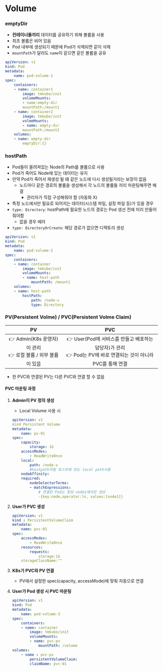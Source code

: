 # Volume

### emptyDir

- **컨테이너들끼리** 데이터를 공유하기 위해 볼륨을 사용
- 최초 볼륨은 비어 있음
- Pod 내부에 생성되기 때문에 Pod가 삭제되면 같이 삭제
- `mountPath`가 달라도 `name`이 같으면 같은 볼륨을 공유

```yaml
apiVersion: v1
kind: Pod
metadata:
    name: pod-volume-1 
spec:
    containers:
    - name: container1
        image: tmkube/init
        volumeMounts:
        - name:empty-dir
        mountPath:/mount1
    - name: container2
        image: tmkube/init
        volmeMounts:
        - name: empty-dir
        mountPath:/mount2
    volumes:
    - name: empty-dir
    	emptyDir:{}
```



### hostPath

- Pod들이 올려져있는 Node의 Path를 볼륨으로 사용
- Pod가 죽어도 Node에 있는 데이터는 유지
- 만약 Pod가 죽어서 재생성 될 떄 같은 노드에 다시 생성될거라는 보장이 없음
  - 노드마다 같은 경로의 볼륨을 생성해서 각 노드의 볼륨들 끼리 마운팅해주면 해결
    - 관리자가 직접 구성해줘야 함 (자동화 X)
- 특정 노드에서만 필요로 되어지는 데이터(시스템 파일, 설정 파일 등)가 있을 경우 
- `type: Directory`: hostPath에 필요한 노드의 경로는 Pod 생선 전에 미리 만들어 줘야함 
  - 없을 경우 에러
- `type: DirectoryOrCreate`: 해당 경로가 없으면 디렉토리 생성

```yaml
apiVersion: v1
kind: Pod
metadata:
    name: pod-volume-2
spec:
    containers:
    - name: container
        image: tmkube/init
        volumeMounts:
        - name: host-path
            mountPath: /mount1
    volumes:
    - name: host-path
        hostPath:
            path: /node-v
            type: Directory 
```



### PV(Persistent Volme) / PVC(Persistent Volme Claim)

|                              PV                              |                             PVC                              |
| :----------------------------------------------------------: | :----------------------------------------------------------: |
| :point_right: Admin(K8s 운영자)이 관리<br />:point_right: 로컬 볼륨 / 외부 볼륨이 있음 | :point_right: ​User(Pod에 서비스를 만들고 배포하는 담당자)가 관리<br />:point_right: ​Pod는 PV에 바로 연결되는 것이 아니라 PVC를 통해 연결 |

- 한 PVC와 연결된 PV는 다른 PVC와 연결 할 수 없음



#### PVC 마운팅 과정

1. **Admin이 PV 정의 생성**

   - Local Volume 사용 시

   ```yaml
   apiVersion: v1
   kind Persistent Volume
   metadata:
       name: pv-01
   spec:
       capacity:
           storage: 1G
       accessModes:
           - ReadWriteOnce
       local:
           path: /node-v
           #hostpath처럼 호스트에 있는 local path사용
       nodeAffinity:
       required:
           nodeSelectorTerms:
           - matchExpressions:
               # 연결된 Pod는 항상 node1에서만 생성
               -{key:node,operator:ln, values:[node1]}
   ```

2. **User가 PVC 생성**

   ```yaml
   apiVersion: v1
   kind : PersistentVolumeClaim
   metadata:
       name: pvc-01
   spec:
       accessModes:
           - ReadWriteOnce
       resources:
           requests:
               storage:1G
       storageClassName:""
   ```

3. **K8s가 PVC와 PV 연결**

   - PV에서 설정한 spec(capacity, accessMode)에 맞춰 자동으로 연결

4. **User가 Pod 생성 시 PVC 마운팅**

   ```yaml
   apiVersion: v1
   kind: Pod
   metadata:
       name: pod-volume-3
   spec:
       containers:
       - name: container
           image: tmkube/init
           volumeMounts:
           - name: pvc-pv
               mountPath: /volume
   volumes:
       - name : pvc-pv
           persistentVolumeClaim:
           claimName: pvc-01
   ```

   

